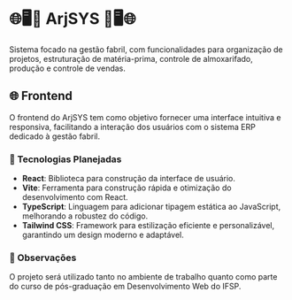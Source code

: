 # 🌐🖥️💼 ArjSYS 💼🖥️🌐

Sistema focado na gestão fabril, com funcionalidades para organização de projetos, estruturação de matéria-prima, controle de almoxarifado, produção e controle de vendas.

## 🌐 Frontend

O frontend do ArjSYS tem como objetivo fornecer uma interface intuitiva e responsiva, facilitando a interação dos usuários com o sistema ERP dedicado à gestão fabril.

### 🎨 Tecnologias Planejadas

- **React**: Biblioteca para construção da interface de usuário.
- **Vite**: Ferramenta para construção rápida e otimização do desenvolvimento com React.
- **TypeScript**: Linguagem para adicionar tipagem estática ao JavaScript, melhorando a robustez do código.
- **Tailwind CSS**: Framework para estilização eficiente e personalizável, garantindo um design moderno e adaptável.
  
### 📝 Observações

O projeto será utilizado tanto no ambiente de trabalho quanto como parte do curso de pós-graduação em Desenvolvimento Web do IFSP.
